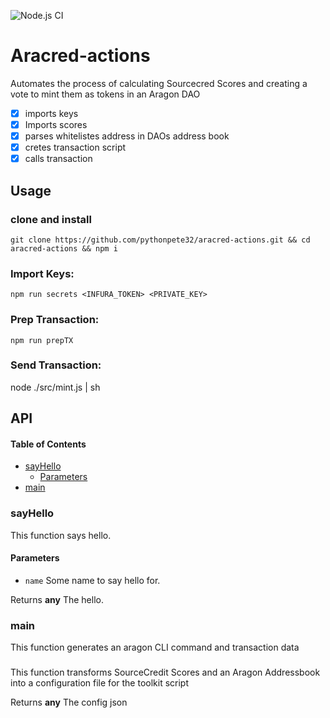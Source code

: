 ![Node.js CI](https://github.com/pythonpete32/aracred-actions/workflows/Node.js%20CI/badge.svg)

# Aracred-actions

Automates the process of calculating Sourcecred Scores and creating a vote to mint them as tokens in an Aragon DAO

- [x] imports keys
- [x] Imports scores
- [x] parses whitelistes address in DAOs address book
- [x] cretes transaction script
- [x] calls transaction

## Usage

### clone and install

```
git clone https://github.com/pythonpete32/aracred-actions.git && cd aracred-actions && npm i
```

### Import Keys:

`npm run secrets <INFURA_TOKEN> <PRIVATE_KEY>`

### Prep Transaction:

`npm run prepTX`

### Send Transaction:

node ./src/mint.js | sh

## API

<!-- Generated by documentation.js. Update this documentation by updating the source code. -->

#### Table of Contents

- [sayHello](#sayhello)
  - [Parameters](#parameters)
- [main](#main)

### sayHello

This function says hello.

#### Parameters

- `name` Some name to say hello for.

Returns **any** The hello.

### main

This function generates an aragon CLI command and transaction data

###

This function transforms SourceCredit Scores and an Aragon Addressbook
into a configuration file for the toolkit script

Returns **any** The config json
